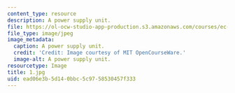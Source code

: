 ```yaml
---
content_type: resource
description: A power supply unit.
file: https://ol-ocw-studio-app-production.s3.amazonaws.com/courses/ec-s06-practical-electronics-fall-2004/ead06e3b5d140bbc5c9758530457f333_1.jpg
file_type: image/jpeg
image_metadata:
  caption: A power supply unit.
  credit: 'Credit: Image courtesy of MIT OpenCourseWare.'
  image-alt: A power supply unit.
resourcetype: Image
title: 1.jpg
uid: ead06e3b-5d14-0bbc-5c97-58530457f333
---
```

